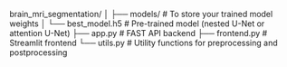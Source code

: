 brain_mri_segmentation/
│
├── models/           # To store your trained model weights
│   └── best_model.h5 # Pre-trained model (nested U-Net or attention U-Net)
├── app.py            # FAST API backend
├── frontend.py       # Streamlit frontend
└── utils.py          # Utility functions for preprocessing and postprocessing
